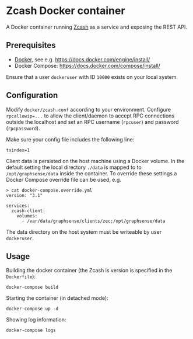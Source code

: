 # Zcash Docker container

A Docker container running [Zcash][zcash] as a service and
exposing the REST API.

## Prerequisites

- [Docker][docker], see e.g. https://docs.docker.com/engine/install/
- Docker Compose: https://docs.docker.com/compose/install/

Ensure that a user `dockeruser` with ID `10000` exists on your local system.

## Configuration

Modify `docker/zcash.conf` according to your environment. 
Configure `rpcallowip=...` to allow the client/daemon to accept
RPC connections outside the localhost and set an RPC username (`rpcuser`)
and password (`rpcpassword`).

Make sure your config file includes the following line:

    txindex=1

Client data is persisted on the host machine using a Docker volume.
In the default setting the local directory `./data` is mapped to
to `/opt/graphsense/data` inside the container. To override these
settings a Docker Compose override file can be used, e.g.

```
> cat docker-compose.override.yml
version: "3.1"

services:
  zcash-client:
    volumes:
      - /var/data/graphsense/clients/zec:/opt/graphsense/data
```

The data directory on the host system must be writeable by user `dockeruser`.

## Usage

Building the docker container (the Zcash is version is specified in the
`Dockerfile`):

    docker-compose build

Starting the container (in detached mode):

    docker-compose up -d

Showing log information:

    docker-compose logs


[zcash]: https://z.cash
[docker]: https://www.docker.com
